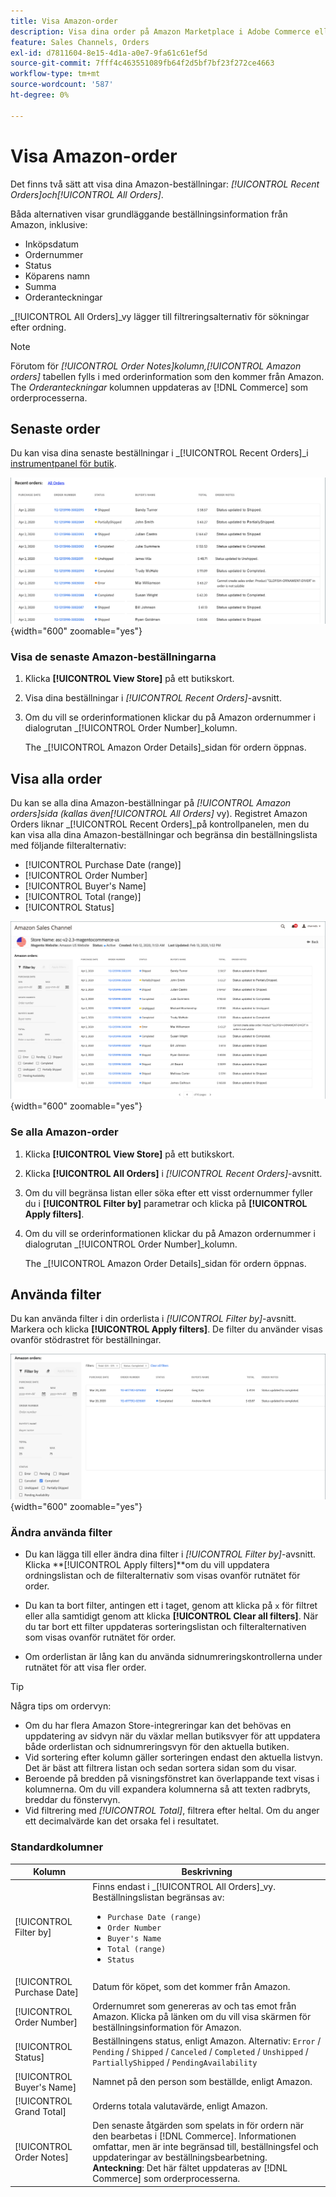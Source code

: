 ```yaml
---
title: Visa Amazon-order
description: Visa dina order på Amazon Marketplace i Adobe Commerce eller Magento Open Source Admin.
feature: Sales Channels, Orders
exl-id: d7811604-8e15-4d1a-a0e7-9fa61c61ef5d
source-git-commit: 7fff4c463551089fb64f2d5bf7bf23f272ce4663
workflow-type: tm+mt
source-wordcount: '587'
ht-degree: 0%

---
```


# Visa Amazon-order

Det finns två sätt att visa dina Amazon-beställningar: _[!UICONTROL Recent Orders]_och_[!UICONTROL All Orders]_.

Båda alternativen visar grundläggande beställningsinformation från Amazon, inklusive:

- Inköpsdatum
- Ordernummer
- Status
- Köparens namn
- Summa
- Orderanteckningar

_[!UICONTROL All Orders]_vy lägger till filtreringsalternativ för sökningar efter ordning.

>[!NOTE]
>
>Förutom för _[!UICONTROL Order Notes]_kolumn,_[!UICONTROL Amazon orders]_ tabellen fylls i med orderinformation som den kommer från Amazon. The _Orderanteckningar_ kolumnen uppdateras av [!DNL Commerce] som orderprocesserna.

## Senaste order

Du kan visa dina senaste beställningar i _[!UICONTROL Recent Orders]_i [instrumentpanel för butik](./amazon-store-dashboard.md).

![Senaste order](assets/amazon-recent-orders-imported.png){width="600" zoomable="yes"}

### Visa de senaste Amazon-beställningarna

1. Klicka **[!UICONTROL View Store]** på ett butikskort.

1. Visa dina beställningar i _[!UICONTROL Recent Orders]_-avsnitt.

1. Om du vill se orderinformationen klickar du på Amazon ordernummer i dialogrutan _[!UICONTROL Order Number]_kolumn.

   The _[!UICONTROL Amazon Order Details]_sidan för ordern öppnas.

## Visa alla order

Du kan se alla dina Amazon-beställningar på _[!UICONTROL Amazon orders]_sida (kallas även_[!UICONTROL All Orders]_ vy). Registret Amazon Orders liknar _[!UICONTROL Recent Orders]_på kontrollpanelen, men du kan visa alla dina Amazon-beställningar och begränsa din beställningslista med följande filteralternativ:

- [!UICONTROL Purchase Date (range)]
- [!UICONTROL Order Number]
- [!UICONTROL Buyer's Name]
- [!UICONTROL Total (range)]
- [!UICONTROL Status]

![Amazon beställningar](assets/amazon-orders-list-all.png){width="600" zoomable="yes"}

### Se alla Amazon-order

1. Klicka **[!UICONTROL View Store]** på ett butikskort.

1. Klicka **[!UICONTROL All Orders]** i _[!UICONTROL Recent Orders]_-avsnitt.

1. Om du vill begränsa listan eller söka efter ett visst ordernummer fyller du i **[!UICONTROL Filter by]** parametrar och klicka på **[!UICONTROL Apply filters]**.

1. Om du vill se orderinformationen klickar du på Amazon ordernummer i dialogrutan _[!UICONTROL Order Number]_kolumn.

   The _[!UICONTROL Amazon Order Details]_sidan för ordern öppnas.

## Använda filter

Du kan använda filter i din orderlista i _[!UICONTROL Filter by]_-avsnitt. Markera och klicka **[!UICONTROL Apply filters]**. De filter du använder visas ovanför stödrastret för beställningar.

![Filter för att visa Amazon-order](assets/amazon-orders-filter-view.png){width="600" zoomable="yes"}

### Ändra använda filter

- Du kan lägga till eller ändra dina filter i _[!UICONTROL Filter by]_-avsnitt. Klicka **[!UICONTROL Apply filters]**om du vill uppdatera ordningslistan och de filteralternativ som visas ovanför rutnätet för order.

- Du kan ta bort filter, antingen ett i taget, genom att klicka på `x` för filtret eller alla samtidigt genom att klicka **[!UICONTROL Clear all filters]**. När du tar bort ett filter uppdateras sorteringslistan och filteralternativen som visas ovanför rutnätet för order.

- Om orderlistan är lång kan du använda sidnumreringskontrollerna under rutnätet för att visa fler order.

>[!TIP]
>
>Några tips om ordervyn:
>
>- Om du har flera Amazon Store-integreringar kan det behövas en uppdatering av sidvyn när du växlar mellan butiksvyer för att uppdatera både orderlistan och sidnumreringsvyn för den aktuella butiken.
>- Vid sortering efter kolumn gäller sorteringen endast den aktuella listvyn. Det är bäst att filtrera listan och sedan sortera sidan som du visar.
>- Beroende på bredden på visningsfönstret kan överlappande text visas i kolumnerna. Om du vill expandera kolumnerna så att texten radbryts, breddar du fönstervyn.
>- Vid filtrering med _[!UICONTROL Total]_, filtrera efter heltal. Om du anger ett decimalvärde kan det orsaka fel i resultatet.

### Standardkolumner

| Kolumn | Beskrivning |
|----------------------------|------------------------------------------------------------------------------------------------------------------------------------------------------------------------------------------------------------------------------------------------------------|
| [!UICONTROL Filter by] | Finns endast i _[!UICONTROL All Orders]_vy.<br>Beställningslistan begränsas av:<ul><li>`Purchase Date (range)`</li><li>`Order Number`</li><li>`Buyer's Name`</li><li>`Total (range)`</li><li>`Status`</li></ul> |
| [!UICONTROL Purchase Date] | Datum för köpet, som det kommer från Amazon. |
| [!UICONTROL Order Number] | Ordernumret som genereras av och tas emot från Amazon. Klicka på länken om du vill visa skärmen för beställningsinformation för Amazon. |
| [!UICONTROL Status] | Beställningens status, enligt Amazon. Alternativ: `Error` / `Pending` / `Shipped` / `Canceled` / `Completed` / `Unshipped` / `PartiallyShipped` / `PendingAvailability` |
| [!UICONTROL Buyer's Name] | Namnet på den person som beställde, enligt Amazon. |
| [!UICONTROL Grand Total] | Orderns totala valutavärde, enligt Amazon. |
| [!UICONTROL Order Notes] | Den senaste åtgärden som spelats in för ordern när den bearbetas i [!DNL Commerce]. Informationen omfattar, men är inte begränsad till, beställningsfel och uppdateringar av beställningsbearbetning.<br>**Anteckning**: Det här fältet uppdateras av [!DNL Commerce] som orderprocesserna. |
